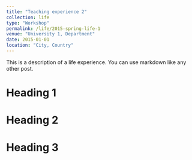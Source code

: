 ```yaml
---
title: "Teaching experience 2"
collection: life
type: "Workshop"
permalink: /life/2015-spring-life-1
venue: "University 1, Department"
date: 2015-01-01
location: "City, Country"
---
```


This is a description of a life experience. You can use markdown like any other post.

Heading 1
======

Heading 2
======

Heading 3
======
